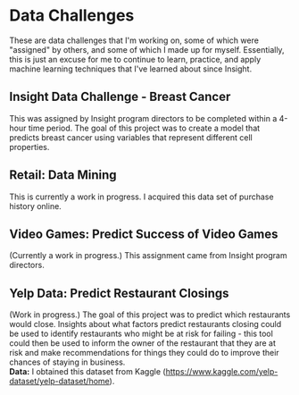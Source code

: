 # Data Challenges

These are data challenges that I'm working on, some of which were "assigned" by others, and some of which I made up for myself. Essentially, this is just an excuse for me to continue to learn, practice, and apply machine learning techniques that I've learned about since Insight. 

## Insight Data Challenge - Breast Cancer
This was assigned by Insight program directors to be completed within a 4-hour time period. The goal of this project was to create a model that predicts breast cancer using variables that represent different cell properties. 

## Retail: Data Mining
This is currently a work in progress. I acquired this data set of purchase history online. 

## Video Games: Predict Success of Video Games
(Currently a work in progress.) This assignment came from Insight program directors. 

## Yelp Data: Predict Restaurant Closings
(Work in progress.) The goal of this project was to predict which restaurants would close. Insights about what factors predict restaurants closing could be used to identify restaurants who might be at risk for failing - this tool could then be used to inform the owner of the restaurant that they are at risk and make recommendations for things they could do to improve their chances of staying in business.  
**Data:** I obtained this dataset from Kaggle (https://www.kaggle.com/yelp-dataset/yelp-dataset/home). 

